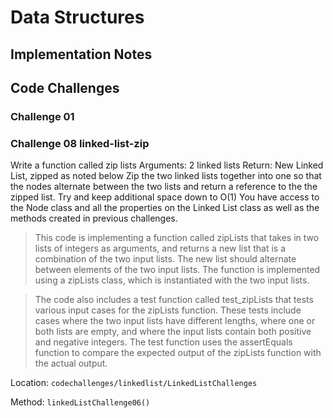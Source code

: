 # Data Structures

## Implementation Notes

## Code Challenges

### Challenge 01


### Challenge 08 linked-list-zip
Write a function called zip lists
Arguments: 2 linked lists
Return: New Linked List, zipped as noted below
Zip the two linked lists together into one so that the nodes alternate between the two lists and return a reference to the the zipped list.
Try and keep additional space down to O(1)
You have access to the Node class and all the properties on the Linked List class as well as the methods created in previous challenges.

>This code is implementing a function called zipLists that takes in two lists of integers as arguments, and returns a new list that is a combination of the two input lists. The new list should alternate between
elements of the two input lists. The function is implemented using a zipLists class, which is instantiated with the two input lists.

>The code also includes a test function called test_zipLists that tests various input cases for the zipLists function. These tests include cases where the two input lists have different lengths, where one or both lists are empty, and where the input lists contain both positive and negative integers. The test function uses the assertEquals function to compare the expected output of the zipLists function with the actual output.

Location: `codechallenges/linkedlist/LinkedListChallenges`

Method: `linkedListChallenge06()`
